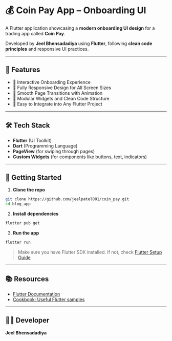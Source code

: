 # 💰 Coin Pay App – Onboarding UI

A Flutter application showcasing a **modern onboarding UI design** for a trading app called **Coin Pay**.

Developed by **Jeel Bhensadadiya** using **Flutter**, following **clean code principles** and responsive UI practices.

---

## 🚀 Features

- 👋 Interactive Onboarding Experience
- 📱 Fully Responsive Design for All Screen Sizes
- 🎨 Smooth Page Transitions with Animation
- 🧩 Modular Widgets and Clean Code Structure
- 🧠 Easy to Integrate into Any Flutter Project

---

## 🛠️ Tech Stack

- **Flutter** (UI Toolkit)
- **Dart** (Programming Language)
- **PageView** (for swiping through pages)
- **Custom Widgets** (for components like buttons, text, indicators)

---

## 📲 Getting Started

1. **Clone the repo**

```bash
git clone https://github.com/jeelpatel001/coin_pay.git
cd blog_app
```

2. **Install dependencies**

```bash
flutter pub get
```

3. **Run the app**

```bash
flutter run
```

> Make sure you have Flutter SDK installed. If not, check [Flutter Setup Guide](https://docs.flutter.dev/get-started/install)

---

## 📚 Resources

- [Flutter Documentation](https://docs.flutter.dev/)
- [Cookbook: Useful Flutter samples](https://docs.flutter.dev/cookbook)

---

## 👨‍💻 Developer

**Jeel Bhensadadiya**